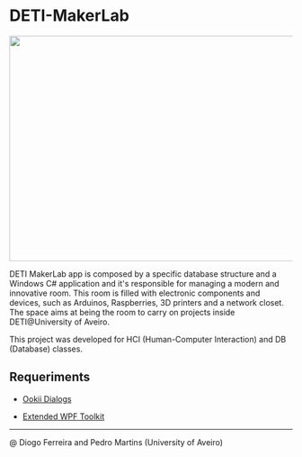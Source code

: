 # DETI-MakerLab

<img src="https://firebasestorage.googleapis.com/v0/b/makerlab-b9b8c.appspot.com/o/app%2FScreenshot_1.jpg?alt=media&token=e3a065c2-4e45-49fb-abe4-77aa8808f411" align="center" height="400" width="600"/>

DETI MakerLab app is composed by a specific database structure and a Windows C#
application and it's responsible for managing a modern and innovative room.
This room is filled with electronic components and devices, such as Arduinos, 
Raspberries, 3D printers and a network closet. The space aims at being the room
to carry on projects inside DETI@University of Aveiro.

This project was developed for HCI (Human-Computer Interaction) and
DB (Database) classes.

## Requeriments

* [Ookii Dialogs](http://www.ookii.org/software/dialogs/)

* [Extended WPF Toolkit](http://wpftoolkit.codeplex.com/)

--------------------------------------------------------------------------

@ Diogo Ferreira and Pedro Martins (University of Aveiro)
